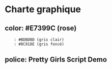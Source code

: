 # Charte graphique

## color: #E7399C (rose)
        : #BDBDBD (gris clair)
        : #8C918E (gris foncé)

## police: Pretty Girls Script Demo
